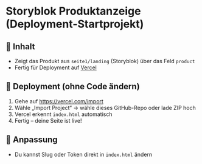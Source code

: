 # Storyblok Produktanzeige (Deployment-Startprojekt)

## 🔧 Inhalt
- Zeigt das Produkt aus `seite1/landing` (Storyblok) über das Feld `product`
- Fertig für Deployment auf [Vercel](https://vercel.com)

## 🚀 Deployment (ohne Code ändern)
1. Gehe auf https://vercel.com/import
2. Wähle „Import Project“ → wähle dieses GitHub-Repo oder lade ZIP hoch
3. Vercel erkennt `index.html` automatisch
4. Fertig – deine Seite ist live!

## 📝 Anpassung
- Du kannst Slug oder Token direkt in `index.html` ändern
